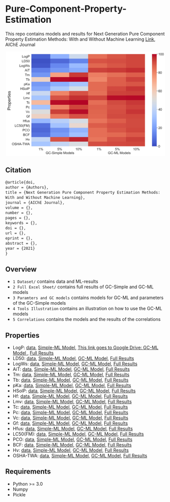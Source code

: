 # Pure-Component-Property-Estimation
This repo contains models and results for Next Generation Pure Component Property Estimation Methods: With and Without Machine Learning [Link](), AIChE Journal

<p align="center">
<img src="https://github.com/PEESEgroup/Pure-Component-Property-Estimation/blob/main/MAT1.jpg" width="500" >
</p>

## Citation
```
@article{doi,
author = {Authors},
title = {Next Generation Pure Component Property Estimation Methods: With and Without Machine Learning},
journal = {AIChE Journal},
volume = {},
number = {},
pages = {},
keywords = {},
doi = {},
url = {},
eprint = {},
abstract = {},
year = {2021}
}
```

## Overview
* `1 Dataset/` contains data and ML-results
* `2 Full Excel Sheet/` contains full results of GC-Simple and GC-ML models
* `3 Paramters and GC models` contains models for GC-ML and parameters of the GC-Simple models
* `4 Tools Illustration` contains an illustration on how to use the GC-ML models
* `5 Correlations` contains the models and the results of the correlations
## Properties
* LogP: [data](https://github.com/PEESEgroup/Pure-Component-Property-Estimation/blob/main/1%20Dataset/logP/LogP_results_GC.csv), [Simple-ML Model](https://github.com/PEESEgroup/Pure-Component-Property-Estimation/blob/main/3%20Paramters%20and%20GC%20models/GC-Simple%20Parameters.xlsx), [This link goes to Google Drive: GC-ML Model 
](https://drive.google.com/drive/folders/1w8oFmZf256nvPrtLBAiSzhdDR627t772?usp=sharing), [Full Results](https://github.com/PEESEgroup/Pure-Component-Property-Estimation/blob/main/2%20Full%20Excel%20Sheet/Full%20Results.xlsx)
* LD50: [data](https://github.com/PEESEgroup/Pure-Component-Property-Estimation/blob/main/1%20Dataset/LD50/LD50_gc.xlsx), [Simple-ML Model](https://github.com/PEESEgroup/Pure-Component-Property-Estimation/blob/main/3%20Paramters%20and%20GC%20models/GC-Simple%20Parameters.xlsx), [GC-ML Model](https://github.com/PEESEgroup/Pure-Component-Property-Estimation/blob/main/3%20Paramters%20and%20GC%20models/GC%20models/LD50/GP_model.sav), [Full Results](https://github.com/PEESEgroup/Pure-Component-Property-Estimation/blob/main/2%20Full%20Excel%20Sheet/Full%20Results.xlsx) 
* LogWs: [data](https://github.com/PEESEgroup/Pure-Component-Property-Estimation/blob/main/1%20Dataset/logWs/logws_gc.xlsx), [Simple-ML Model](https://github.com/PEESEgroup/Pure-Component-Property-Estimation/blob/main/3%20Paramters%20and%20GC%20models/GC-Simple%20Parameters.xlsx), [GC-ML Model](https://github.com/PEESEgroup/Pure-Component-Property-Estimation/blob/main/3%20Paramters%20and%20GC%20models/GC%20models/logWs/GP_model.sav), [Full Results](https://github.com/PEESEgroup/Pure-Component-Property-Estimation/blob/main/2%20Full%20Excel%20Sheet/Full%20Results.xlsx) 
* AiT: [data](https://github.com/PEESEgroup/Pure-Component-Property-Estimation/blob/main/1%20Dataset/AiT/AiT_gc.xlsx), [Simple-ML Model](https://github.com/PEESEgroup/Pure-Component-Property-Estimation/blob/main/3%20Paramters%20and%20GC%20models/GC-Simple%20Parameters.xlsx), [GC-ML Model](https://github.com/PEESEgroup/Pure-Component-Property-Estimation/blob/main/3%20Paramters%20and%20GC%20models/GC%20models/AiT/GP_model.sav), [Full Results](https://github.com/PEESEgroup/Pure-Component-Property-Estimation/blob/main/2%20Full%20Excel%20Sheet/Full%20Results.xlsx) 
* Tm:  [data](https://github.com/PEESEgroup/Pure-Component-Property-Estimation/blob/main/1%20Dataset/Tm/Tm_gc.xlsx), [Simple-ML Model](https://github.com/PEESEgroup/Pure-Component-Property-Estimation/blob/main/3%20Paramters%20and%20GC%20models/GC-Simple%20Parameters.xlsx), [GC-ML Model](https://github.com/PEESEgroup/Pure-Component-Property-Estimation/blob/main/3%20Paramters%20and%20GC%20models/GC%20models/Tm/GP_model.sav), [Full Results](https://github.com/PEESEgroup/Pure-Component-Property-Estimation/blob/main/2%20Full%20Excel%20Sheet/Full%20Results.xlsx) 
* Tb:  [data](https://github.com/PEESEgroup/Pure-Component-Property-Estimation/blob/main/1%20Dataset/Tb/Tb_gc.xlsx), [Simple-ML Model](https://github.com/PEESEgroup/Pure-Component-Property-Estimation/blob/main/3%20Paramters%20and%20GC%20models/GC-Simple%20Parameters.xlsx), [GC-ML Model](https://github.com/PEESEgroup/Pure-Component-Property-Estimation/blob/main/3%20Paramters%20and%20GC%20models/GC%20models/Tb/GP_model.sav), [Full Results](https://github.com/PEESEgroup/Pure-Component-Property-Estimation/blob/main/2%20Full%20Excel%20Sheet/Full%20Results.xlsx) 
* pKa:  [data](https://github.com/PEESEgroup/Pure-Component-Property-Estimation/blob/main/1%20Dataset/pKa/pka_gc.xlsx), [Simple-ML Model](https://github.com/PEESEgroup/Pure-Component-Property-Estimation/blob/main/3%20Paramters%20and%20GC%20models/GC-Simple%20Parameters.xlsx), [GC-ML Model](https://github.com/PEESEgroup/Pure-Component-Property-Estimation/blob/main/3%20Paramters%20and%20GC%20models/GC%20models/pKa/GP_model.sav), [Full Results](https://github.com/PEESEgroup/Pure-Component-Property-Estimation/blob/main/2%20Full%20Excel%20Sheet/Full%20Results.xlsx) 
* HSolP: [data](https://github.com/PEESEgroup/Pure-Component-Property-Estimation/blob/main/1%20Dataset/HsolP/HSolP_gc.xlsx), [Simple-ML Model](https://github.com/PEESEgroup/Pure-Component-Property-Estimation/blob/main/3%20Paramters%20and%20GC%20models/GC-Simple%20Parameters.xlsx), [GC-ML Model](https://github.com/PEESEgroup/Pure-Component-Property-Estimation/blob/main/3%20Paramters%20and%20GC%20models/GC%20models/HsolP/GP_model.sav), [Full Results](https://github.com/PEESEgroup/Pure-Component-Property-Estimation/blob/main/2%20Full%20Excel%20Sheet/Full%20Results.xlsx) 
* Hf:  [data](https://github.com/PEESEgroup/Pure-Component-Property-Estimation/blob/main/1%20Dataset/hf/hf_gc.xlsx), [Simple-ML Model](https://github.com/PEESEgroup/Pure-Component-Property-Estimation/blob/main/3%20Paramters%20and%20GC%20models/GC-Simple%20Parameters.xlsx), [GC-ML Model](https://github.com/PEESEgroup/Pure-Component-Property-Estimation/blob/main/3%20Paramters%20and%20GC%20models/GC%20models/hf/GP_model.sav), [Full Results](https://github.com/PEESEgroup/Pure-Component-Property-Estimation/blob/main/2%20Full%20Excel%20Sheet/Full%20Results.xlsx) 
* Lmv: [data](https://github.com/PEESEgroup/Pure-Component-Property-Estimation/blob/main/1%20Dataset/Lmv/Lmv_gc.xlsx), [Simple-ML Model](https://github.com/PEESEgroup/Pure-Component-Property-Estimation/blob/main/3%20Paramters%20and%20GC%20models/GC-Simple%20Parameters.xlsx), [GC-ML Model](https://github.com/PEESEgroup/Pure-Component-Property-Estimation/blob/main/3%20Paramters%20and%20GC%20models/GC%20models/Lmv/GP_model.sav), [Full Results](https://github.com/PEESEgroup/Pure-Component-Property-Estimation/blob/main/2%20Full%20Excel%20Sheet/Full%20Results.xlsx) 
* Tc: [data](https://github.com/PEESEgroup/Pure-Component-Property-Estimation/blob/main/1%20Dataset/Tc/Tc_gc.xlsx), [Simple-ML Model](https://github.com/PEESEgroup/Pure-Component-Property-Estimation/blob/main/3%20Paramters%20and%20GC%20models/GC-Simple%20Parameters.xlsx), [GC-ML Model](https://github.com/PEESEgroup/Pure-Component-Property-Estimation/blob/main/3%20Paramters%20and%20GC%20models/GC%20models/Tc/GP_model.sav), [Full Results](https://github.com/PEESEgroup/Pure-Component-Property-Estimation/blob/main/2%20Full%20Excel%20Sheet/Full%20Results.xlsx) 
* Pc: [data](https://github.com/PEESEgroup/Pure-Component-Property-Estimation/blob/main/1%20Dataset/pc/pc_gc.xlsx), [Simple-ML Model](https://github.com/PEESEgroup/Pure-Component-Property-Estimation/blob/main/3%20Paramters%20and%20GC%20models/GC-Simple%20Parameters.xlsx), [GC-ML Model](https://github.com/PEESEgroup/Pure-Component-Property-Estimation/blob/main/3%20Paramters%20and%20GC%20models/GC%20models/pc/GP_model.sav), [Full Results](https://github.com/PEESEgroup/Pure-Component-Property-Estimation/blob/main/2%20Full%20Excel%20Sheet/Full%20Results.xlsx) 
* Vc: [data](https://github.com/PEESEgroup/Pure-Component-Property-Estimation/tree/main/1%20Dataset/vc), [Simple-ML Model](https://github.com/PEESEgroup/Pure-Component-Property-Estimation/blob/main/3%20Paramters%20and%20GC%20models/GC-Simple%20Parameters.xlsx), [GC-ML Model](https://github.com/PEESEgroup/Pure-Component-Property-Estimation/blob/main/3%20Paramters%20and%20GC%20models/GC%20models/vc/GP_model.sav), [Full Results](https://github.com/PEESEgroup/Pure-Component-Property-Estimation/blob/main/2%20Full%20Excel%20Sheet/Full%20Results.xlsx) 
* Gf: [data](https://github.com/PEESEgroup/Pure-Component-Property-Estimation/blob/main/1%20Dataset/gf/gf_gc.xlsx), [Simple-ML Model](https://github.com/PEESEgroup/Pure-Component-Property-Estimation/blob/main/3%20Paramters%20and%20GC%20models/GC-Simple%20Parameters.xlsx), [GC-ML Model](https://github.com/PEESEgroup/Pure-Component-Property-Estimation/blob/main/3%20Paramters%20and%20GC%20models/GC%20models/gf/GP_model.sav), [Full Results](https://github.com/PEESEgroup/Pure-Component-Property-Estimation/blob/main/2%20Full%20Excel%20Sheet/Full%20Results.xlsx) 
* Hfus:  [data](https://github.com/PEESEgroup/Pure-Component-Property-Estimation/blob/main/1%20Dataset/hfus/hfus_gc.xlsx), [Simple-ML Model](https://github.com/PEESEgroup/Pure-Component-Property-Estimation/blob/main/3%20Paramters%20and%20GC%20models/GC-Simple%20Parameters.xlsx), [GC-ML Model](https://github.com/PEESEgroup/Pure-Component-Property-Estimation/blob/main/3%20Paramters%20and%20GC%20models/GC%20models/hfus/GP_model.sav), [Full Results](https://github.com/PEESEgroup/Pure-Component-Property-Estimation/blob/main/2%20Full%20Excel%20Sheet/Full%20Results.xlsx) 
* LC50(FM): [data](https://github.com/PEESEgroup/Pure-Component-Property-Estimation/blob/main/1%20Dataset/LC50_FM/LC50_FM_gc.xlsx), [Simple-ML Model](https://github.com/PEESEgroup/Pure-Component-Property-Estimation/blob/main/3%20Paramters%20and%20GC%20models/GC-Simple%20Parameters.xlsx), [GC-ML Model](https://github.com/PEESEgroup/Pure-Component-Property-Estimation/tree/main/3%20Paramters%20and%20GC%20models/GC%20models/LC50_FM), [Full Results](https://github.com/PEESEgroup/Pure-Component-Property-Estimation/blob/main/2%20Full%20Excel%20Sheet/Full%20Results.xlsx) 
* PCO: [data](https://github.com/PEESEgroup/Pure-Component-Property-Estimation/blob/main/1%20Dataset/PCO/PCO_gc.xlsx), [Simple-ML Model](https://github.com/PEESEgroup/Pure-Component-Property-Estimation/blob/main/3%20Paramters%20and%20GC%20models/GC-Simple%20Parameters.xlsx), [GC-ML Model](https://github.com/PEESEgroup/Pure-Component-Property-Estimation/blob/main/3%20Paramters%20and%20GC%20models/GC%20models/PCO/GP_model.sav), [Full Results](https://github.com/PEESEgroup/Pure-Component-Property-Estimation/blob/main/2%20Full%20Excel%20Sheet/Full%20Results.xlsx) 
* BCF: [data](https://github.com/PEESEgroup/Pure-Component-Property-Estimation/blob/main/1%20Dataset/BCF/BCF_gc.xlsx), [Simple-ML Model](https://github.com/PEESEgroup/Pure-Component-Property-Estimation/blob/main/3%20Paramters%20and%20GC%20models/GC-Simple%20Parameters.xlsx), [GC-ML Model](https://github.com/PEESEgroup/Pure-Component-Property-Estimation/blob/main/3%20Paramters%20and%20GC%20models/GC%20models/BCF/GP_model.sav), [Full Results](https://github.com/PEESEgroup/Pure-Component-Property-Estimation/blob/main/2%20Full%20Excel%20Sheet/Full%20Results.xlsx) 
* Hv: [data](https://github.com/PEESEgroup/Pure-Component-Property-Estimation/blob/main/1%20Dataset/hv/hv_gc.xlsx), [Simple-ML Model](https://github.com/PEESEgroup/Pure-Component-Property-Estimation/blob/main/3%20Paramters%20and%20GC%20models/GC-Simple%20Parameters.xlsx), [GC-ML Model](https://github.com/PEESEgroup/Pure-Component-Property-Estimation/blob/main/3%20Paramters%20and%20GC%20models/GC%20models/hv/GP_model.sav), [Full Results](https://github.com/PEESEgroup/Pure-Component-Property-Estimation/blob/main/2%20Full%20Excel%20Sheet/Full%20Results.xlsx) 
* OSHA-TWA: [data](https://github.com/PEESEgroup/Pure-Component-Property-Estimation/blob/main/1%20Dataset/OSHA_TWA/OSHA_TWA_gc.xlsx), [Simple-ML Model](https://github.com/PEESEgroup/Pure-Component-Property-Estimation/blob/main/3%20Paramters%20and%20GC%20models/GC-Simple%20Parameters.xlsx), [GC-ML Model](https://github.com/PEESEgroup/Pure-Component-Property-Estimation/blob/main/3%20Paramters%20and%20GC%20models/GC%20models/OSHA_TWA/GP_model.sav), [Full Results](https://github.com/PEESEgroup/Pure-Component-Property-Estimation/blob/main/2%20Full%20Excel%20Sheet/Full%20Results.xlsx) 
## Requirements
* Python >= 3.0
* Numpy
* Pickle 

